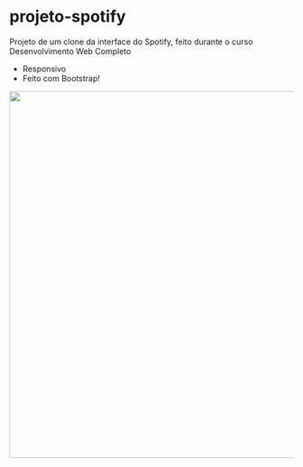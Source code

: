 # projeto-spotify
 Projeto de um clone da interface do Spotify, feito durante o curso Desenvolvimento Web Completo

 - Responsivo
 - Feito com Bootstrap!

<img src="https://user-images.githubusercontent.com/84985099/121967200-5573f680-cd46-11eb-8d9b-7858eac71916.png" width="650px">

